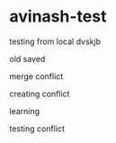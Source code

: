 # avinash-test
testing
from local
dvskjb 

old saved

merge conflict

creating  conflict

learning

testing conflict
